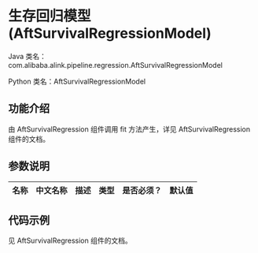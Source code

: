 # 生存回归模型 (AftSurvivalRegressionModel)
Java 类名：com.alibaba.alink.pipeline.regression.AftSurvivalRegressionModel

Python 类名：AftSurvivalRegressionModel


## 功能介绍
由 AftSurvivalRegression 组件调用 fit 方法产生，详见 AftSurvivalRegression 组件的文档。


## 参数说明
| 名称 | 中文名称 | 描述 | 类型 | 是否必须？ | 默认值 |
| --- | --- | --- | --- | --- | --- |



## 代码示例
见 AftSurvivalRegression 组件的文档。

